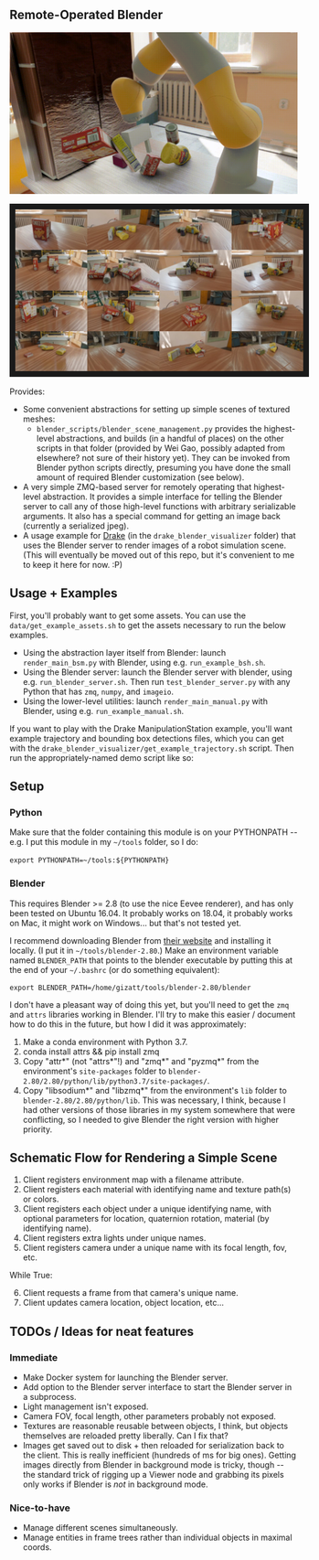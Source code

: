 Remote-Operated Blender
-----------------------
![Demo video](drake_blender_visualizer/video.gif "Demo video")

<a href="https://www.youtube.com/watch?v=oXHxblWw6YA" target="_blank"><img src="drake_blender_visualizer/ycb_subset_renders.jpg" 
alt="Preview of YCB subset example" border="10" /></a>

Provides:
- Some convenient abstractions for setting up simple scenes
of textured meshes:
   - `blender_scripts/blender_scene_management.py` provides
   the highest-level abstractions, and builds (in a handful of
   places) on the other scripts in that folder (provided by
   Wei Gao, possibly adapted from elsewhere? not sure of their
   history yet). They can be invoked from Blender python scripts
   directly, presuming you have done the small amount of required
   Blender customization (see below). 
- A very simple ZMQ-based server for remotely operating that
highest-level abstraction. It provides a simple interface for
telling the Blender server to call any of those high-level
functions with arbitrary serializable arguments. It also has
a special command for getting an image back (currently a serialized
jpeg).
- A usage example for [Drake](github.com/RobotLocomotion/drake) (in the `drake_blender_visualizer` folder) that uses the Blender server to render images of a robot simulation scene. (This will eventually be moved out of this repo, but it's convenient to me to keep it here for now. :P)


## Usage + Examples

First, you'll probably want to get some assets. You can use the `data/get_example_assets.sh` to get the assets necessary to run the below examples.

- Using the abstraction layer itself from Blender: launch `render_main_bsm.py` with Blender, using e.g. `run_example_bsh.sh`.
- Using the Blender server: launch the Blender server with blender, using e.g. `run_blender_server.sh`. Then run `test_blender_server.py` with any Python that has `zmq`, `numpy`, and `imageio`.	
- Using the lower-level utilities: launch `render_main_manual.py` with Blender, using e.g. `run_example_manual.sh`.

If you want to play with the Drake ManipulationStation example, you'll want example trajectory and bounding box detections files, which you can get
with the `drake_blender_visualizer/get_example_trajectory.sh` script. Then run the appropriately-named demo script like so:


## Setup

### Python

Make sure that the folder containing this module is on your PYTHONPATH -- e.g. I put this module in my
`~/tools` folder, so I do:

```export PYTHONPATH=~/tools:${PYTHONPATH}```

### Blender

This requires Blender >= 2.8 (to use the nice Eevee renderer), and has only
been tested on Ubuntu 16.04. It probably works on 18.04, it probably works
on Mac, it might work on Windows... but that's not tested yet.

I recommend downloading Blender from [their website](https://www.blender.org/)
and installing it locally. (I put it in `~/tools/blender-2.80`.) Make
an environment variable named `BLENDER_PATH` that points to the blender
executable by putting this at the end of your `~/.bashrc` (or do something
equivalent):

```
export BLENDER_PATH=/home/gizatt/tools/blender-2.80/blender
```

I don't have a pleasant way of doing this yet, but you'll need to get the
`zmq` and `attrs` libraries working in Blender. I'll try to make this easier /
document how to do this in the future, but how I did it was approximately:

1) Make a conda environment with Python 3.7.
2) conda install attrs && pip install zmq
3) Copy "attr*" (not "attrs*"!) and "zmq*" and "pyzmq*" from the environment's `site-packages` folder to `blender-2.80/2.80/python/lib/python3.7/site-packages/`.
4) Copy "libsodium*" and "libzmq*" from the environment's `lib` folder to `blender-2.80/2.80/python/lib`. This was necessary, I think, because I had other versions of those libraries in my system somewhere that were conflicting, so I needed to give Blender the right version with higher priority.



## Schematic Flow for Rendering a Simple Scene

1) Client registers environment map with a filename attribute.
2) Client registers each material with identifying name and texture path(s) or
colors.
3) Client registers each object under a unique identifying name, with optional
parameters for location, quaternion rotation, material (by identifying name).
4) Client registers extra lights under unique names.
5) Client registers camera under a unique name with its focal length, fov, etc.

While True:

6) Client requests a frame from that camera's unique name.
7) Client updates camera location, object location, etc...


## TODOs / Ideas for neat features

### Immediate
- Make Docker system for launching the Blender server.
- Add option to the Blender server interface to start the Blender
server in a subprocess.
- Light management isn't exposed.
- Camera FOV, focal length, other parameters probably not exposed.
- Textures are reasonable reusable between objects, I think, but objects
themselves are reloaded pretty liberally. Can I fix that?
- Images get saved out to disk + then reloaded for serialization back
to the client. This is really inefficient (hundreds of ms for big ones).
Getting images directly from Blender in background mode is tricky, though --
the standard trick of rigging up a Viewer node and grabbing its pixels only
works if Blender is *not* in background mode.

### Nice-to-have
- Manage different scenes simultaneously.
- Manage entities in frame trees rather than individual objects in maximal coords.
